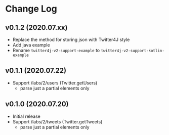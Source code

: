Change Log
==========

v0.1.2 (2020.07.xx)
-------------------
- Replace the method for storing json with Twitter4J style
- Add java example
- Rename `twitter4j-v2-support-example` to `twitter4j-v2-support-kotlin-example`

v0.1.1 (2020.07.22)
-------------------
- Support /labs/2/users (Twitter.getUsers)
  - parse just a partial elements only

v0.1.0 (2020.07.20)
-------------------
- Initial release
- Support /labs/2/tweets (Twitter.getTweets)
  - parse just a partial elements only
